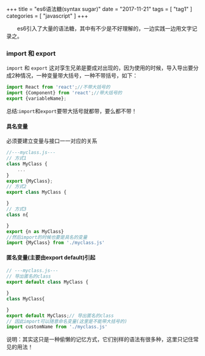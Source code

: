 +++
title = "es6语法糖(syntax sugar)"
date = "2017-11-21"
tags = [ "tag1" ]
categories = [ "javascript" ]
+++

　　es6引入了大量的语法糖，其中有不少是不好理解的，一边实践一边用文字记录之。
<!--more-->
### import 和 export

`import` 和 `export` 这对孪生兄弟是要成对出现的，因为使用的时候，导入导出要分成2种情况，一种变量带大括号，一种不带括号，如下：

```javascript
import React from 'react';//不带大括号的
import {Component} from 'react';//带大括号的
export {variableName};
```

总结:`import`和`export`要带大括号就都带，要么都不带！

#### 具名变量
必须要建立变量与接口一一对应的关系
```javascript
//---myclass.js--- 
// 方式1
class MyClass {
    ...
}
export {MyClass};
// 方式2
export class MyClass {

}
// 方式3
class n{

}
export {n as MyClass}
//然后import的时候也要是具名的变量
import {MyClass} from './myclass.js'
```

#### 匿名变量(主要由export default)引起

```javascript
// ---myclass.js---
// 导出匿名的class
export default class MyClass {

}
class MyClass{

}
export default MyClass;// 导出匿名的class
// 因此import可以随意命名变量(这里是不能带大括号的)
import customName from './myclass.js'
```

说明：其实这只是一种偷懒的记忆方式，它们别样的语法有很多种，这里只记住常见的用法！